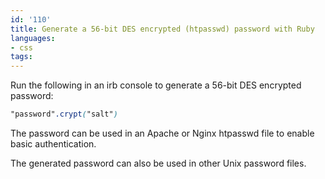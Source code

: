 ```yaml
---
id: '110'
title: Generate a 56-bit DES encrypted (htpasswd) password with Ruby
languages:
- css
tags:
---
```

Run the following in an irb console to generate a 56-bit DES encrypted password:


```css
"password".crypt("salt")
```
    

The password can be used in an Apache or Nginx htpasswd file to enable basic authentication.

The generated password can also be used in other Unix password files.

